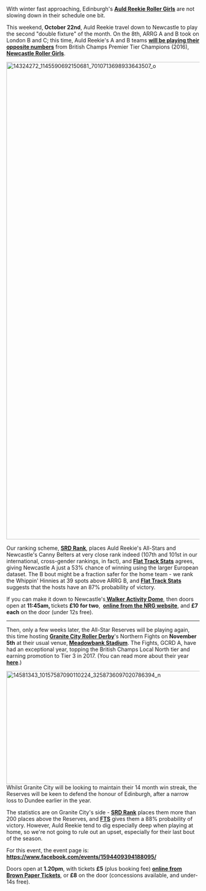 <html><body><p>With winter fast approaching, Edinburgh's <strong><a href="http://www.arrg.co.uk">Auld Reekie Roller Girls</a></strong> are not slowing down in their schedule one bit.

This weekend,<strong> October 22nd</strong>, Auld Reekie travel down to Newcastle to play the second "double fixture" of the month. On the 8th, ARRG A and B took on London B and C; this time, Auld Reekie's A and B teams <strong><a href="https://www.facebook.com/events/1775971736017021/">will be playing their opposite numbers</a></strong> from British Champs Premier Tier Champions (2016), <strong><a href="http://www.newcastlerollergirls.org.uk/">Newcastle Roller Girls</a></strong>.

<img class=" size-full wp-image-9658 aligncenter" src="/2016/10/14324272_1145590692150681_7010713698933643507_o.jpg" alt="14324272_1145590692150681_7010713698933643507_o" width="3366" height="1245">

Our ranking scheme, <strong><a href="https://www.scottishrollerderbyblog.com/2016/10/08/ranking-the-world-and-other-fts-visualisations/3">SRD Rank</a></strong>, places Auld Reekie's All-Stars and Newcastle's Canny Belters at very close rank indeed (107th and 101st in our international, cross-gender rankings, in fact), and <strong><a href="http://flattrackstats.com/bouts/85476/rankings">Flat Track Stats</a></strong> agrees, giving Newcastle A just a 53% chance of winning using the larger European dataset.
The B bout might be a fraction safer for the home team - we rank the Whippin' Hinnies at 39 spots above ARRG B, and <strong><a href="http://flattrackstats.com/bouts/85477/rankings">Flat Track Stats</a></strong> suggests that the hosts have an 87% probability of victory.

If you can make it down to Newcastle's<strong><a href="https://www.google.co.uk/maps/place/Walker+Activity+Dome/@54.968707,-1.5582607,17z/data=!3m1!4b1!4m5!3m4!1s0x487e7068944e76d1:0xe1a6394d9f25325!8m2!3d54.968707!4d-1.556072"> Walker Activity Dome</a></strong>, then doors open at <strong>11:45am, </strong>tickets <strong>£10 for two</strong>,<strong> </strong> <strong><a href="http://www.newcastlerollergirls.org.uk/buy-tickets/22-oct-canny-belters-vs-arrg-a-whippin-hinnies-vs-arrg-b">online from the NRG website</a></strong>, and <strong>£7 each</strong> on the door (under 12s free).

</p><hr>

Then, only a few weeks later, the All-Star Reserves will be playing again, this time hosting <strong><a href="http://www.granitecityrollerderby.co.uk/">Granite City Roller Derby</a></strong>'s Northern Fights on <strong>November 5th</strong> at their usual venue,<strong> <a href="https://www.google.co.uk/maps/place/Meadowbank+Sports+Centre/@55.956619,-3.1584973,17z/data=!3m1!4b1!4m5!3m4!1s0x4887b86eb150070f:0x6955a8c9b9a10cc5!8m2!3d55.956619!4d-3.1563086">Meadowbank Stadium</a></strong>. The Fights, GCRD A, have had an exceptional year, topping the British Champs Local North tier and earning promotion to Tier 3 in 2017. (You can read more about their year <strong><a href="https://www.scottishrollerderbyblog.com/posts/2016/08/23/granite-citys-sparkling-year-peaks-with-glasgow-rematch/">here</a></strong>.)

<img class=" size-full wp-image-9663 aligncenter" src="/2016/10/14581343_10157587090110224_3258736097020786394_n.jpg" alt="14581343_10157587090110224_3258736097020786394_n" width="784" height="295">
Whilst Granite City will be looking to maintain their 14 month win streak, the Reserves will be keen to defend the honour of Edinburgh, after a narrow loss to Dundee earlier in the year.

The statistics are on Granite City's side - <strong><a href="https://www.scottishrollerderbyblog.com/2016/10/08/ranking-the-world-and-other-fts-visualisations/3">SRD Rank</a></strong> places them more than 200 places above the Reserves, and <strong><a href="http://flattrackstats.com/bouts/85859/rankings">FTS</a></strong> gives them a 88% probability of victory. However, Auld Reekie tend to dig especially deep when playing at home, so we're not going to rule out an upset, especially for their last bout of the season.

For this event, the event page is: <strong><a href="https://www.facebook.com/events/1594409394188095/">https://www.facebook.com/events/1594409394188095/</a></strong>

Doors open at <strong>1.20pm</strong>, with tickets <strong>£5</strong> (plus booking fee) <strong><a href="http://www.brownpapertickets.com/event/2684699">online from Brown Paper Tickets</a></strong>, or <strong>£8</strong> on the door (concessions available, and under-14s free).</body></html>
